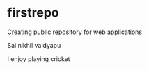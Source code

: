 # firstrepo
Creating public repository for web applications

Sai nikhil vaidyapu

I enjoy playing cricket
